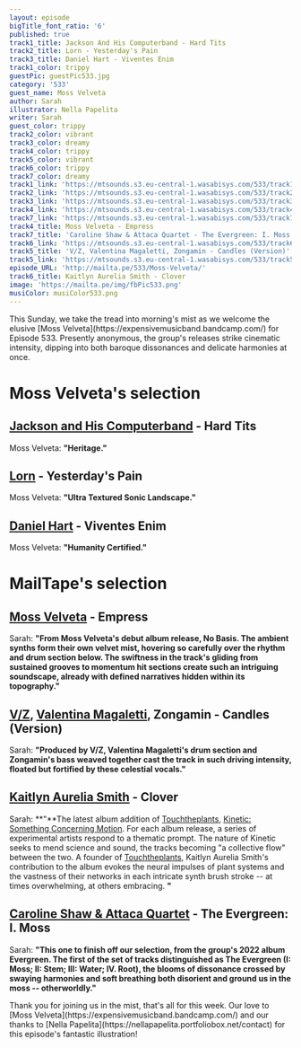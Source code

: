 ```yaml
---
layout: episode
bigTitle_font_ratio: '6'
published: true
track1_title: Jackson And His Computerband - Hard Tits
track2_title: Lorn - Yesterday's Pain
track3_title: Daniel Hart - Viventes Enim
track1_color: trippy
guestPic: guestPic533.jpg
category: '533'
guest_name: Moss Velveta
author: Sarah
illustrator: Nella Papelita
writer: Sarah
guest_color: trippy
track2_color: vibrant
track3_color: dreamy
track4_color: trippy
track5_color: vibrant
track6_color: trippy
track7_color: dreamy
track1_link: 'https://mtsounds.s3.eu-central-1.wasabisys.com/533/track1.mp3'
track2_link: 'https://mtsounds.s3.eu-central-1.wasabisys.com/533/track2.mp3'
track3_link: 'https://mtsounds.s3.eu-central-1.wasabisys.com/533/track3.mp3'
track4_link: 'https://mtsounds.s3.eu-central-1.wasabisys.com/533/track4.mp3'
track7_link: 'https://mtsounds.s3.eu-central-1.wasabisys.com/533/track7.mp3'
track4_title: Moss Velveta - Empress
track7_title: 'Caroline Shaw & Attaca Quartet - The Evergreen: I. Moss'
track6_link: 'https://mtsounds.s3.eu-central-1.wasabisys.com/533/track6.mp3'
track5_title: 'V/Z, Valentina Magaletti, Zongamin - Candles (Version)'
track5_link: 'https://mtsounds.s3.eu-central-1.wasabisys.com/533/track5.mp3'
episode_URL: 'http://mailta.pe/533/Moss-Velveta/'
track6_title: Kaitlyn Aurelia Smith - Clover
image: 'https://mailta.pe/img/fbPic533.png'
musiColor: musiColor533.png
---
```

<p id="introduction"> This Sunday, we take the tread into morning's mist as we welcome the elusive [Moss Velveta](https://expensivemusicband.bandcamp.com/) for Episode 533. Presently anonymous, the group's releases strike cinematic intensity, dipping into both baroque dissonances and delicate harmonies at once.</p>

# Moss Velveta's selection

## [Jackson and His Computerband](https://feedingtuberecords.bandcamp.com/album/frame-slip) - Hard Tits
Moss Velveta: **"**Heritage.**"**

## [Lorn](https://solocareer.bandcamp.com/track/renaissance) - Yesterday's Pain
Moss Velveta: **"**Ultra Textured Sonic Landscape.**"**

## [Daniel Hart](https://versis.bandcamp.com/track/la-tierra) - Viventes Enim
Moss Velveta: **"**Humanity Certified.**"**

# MailTape's selection

## [Moss Velveta](https://expensivemusicband.bandcamp.com/) - Empress
Sarah: **"**From Moss Velveta's debut album release, No Basis. The ambient synths form their own velvet mist, hovering so carefully over the rhythm and drum section below. The swiftness in the track's gliding from sustained grooves to momentum hit sections create such an intriguing soundscape, already with defined narratives hidden within its topography.**"**

## [V/Z](https://www.instagram.com/v.z.music/?hl=en), [Valentina Magaletti](https://www.instagram.com/aleeshadibbs/?hl=en-gb), Zongamin - Candles (Version)
Sarah: **"**Produced by V/Z, Valentina Magaletti's drum section and Zongamin's bass weaved together cast the track in such driving intensity, floated but fortified by these celestial vocals.**"**

## [Kaitlyn Aurelia Smith](https://kaitlynaureliasmith.bandcamp.com/) - Clover
Sarah: **"**The latest album addition of [Touchtheplants](https://touchtheplants.bandcamp.com/), [Kinetic: Something Concerning Motion](https://touchtheplants.bandcamp.com/album/kinetic-something-concerning-motion). For each album release, a series of experimental artists respond to a thematic prompt. The nature of Kinetic seeks to mend science and sound, the tracks becoming "a collective flow" between the two. A founder of [Touchtheplants](https://touchtheplants.bandcamp.com/), Kaitlyn Aurelia Smith's contribution to the album evokes the neural impulses of plant systems and the vastness of their networks in each intricate synth brush stroke -- at times overwhelming, at others embracing. **"**

## [Caroline Shaw & Attaca Quartet](https://www.instagram.com/p/CtdF0VMpM6j/?hl=en-gb) - The Evergreen: I. Moss
Sarah: **"**This one to finish off our selection, from the group's 2022 album Evergreen. The first of the set of tracks distinguished as The Evergreen (I: Moss; II: Stem; III: Water; IV. Root), the blooms of dissonance crossed by swaying harmonies and soft breathing both disorient and ground us in the moss -- otherworldly.**"**

<p id="outroduction">Thank you for joining us in the mist, that's all for this week. Our love to [Moss Velveta](https://expensivemusicband.bandcamp.com/) and our thanks to [Nella Papelita](https://nellapapelita.portfoliobox.net/contact) for this episode's fantastic illustration!</p>

